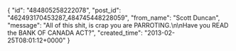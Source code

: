  {
   "id": "484805258222078",
   "post_id": "462493170453287_484745448228059",
   "from_name": "Scott Duncan",
   "message": "All of this shit, is crap you are PARROTING.\n\nHave you READ the BANK OF CANADA ACT?",
   "created_time": "2013-02-25T08:01:12+0000"
 }
